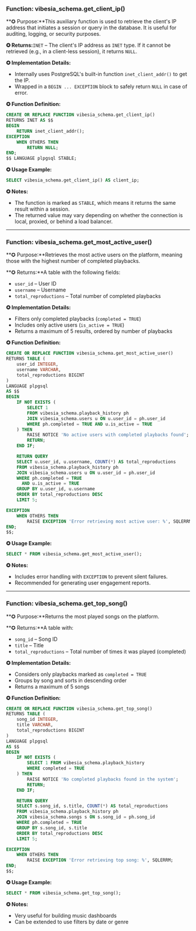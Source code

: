 
### Function: vibesia_schema.get_client_ip()

**✪ Purpose:**This auxiliary function is used to retrieve the client's IP address that initiates a session or query in the database. It is useful for auditing, logging, or security purposes.

**✪ Returns:**`INET` – The client's IP address as `INET` type. If it cannot be retrieved (e.g., in a client-less session), it returns `NULL`.

**✪ Implementation Details:**

- Internally uses PostgreSQL's built-in function `inet_client_addr()` to get the IP.
- Wrapped in a `BEGIN ... EXCEPTION` block to safely return `NULL` in case of error.

**✪ Function Definition:**

```sql
CREATE OR REPLACE FUNCTION vibesia_schema.get_client_ip()
RETURNS INET AS $$
BEGIN
    RETURN inet_client_addr();
EXCEPTION
    WHEN OTHERS THEN
        RETURN NULL;
END;
$$ LANGUAGE plpgsql STABLE;
```

**✪ Usage Example:**

```sql
SELECT vibesia_schema.get_client_ip() AS client_ip;
```

**✪ Notes:**

- The function is marked as `STABLE`, which means it returns the same result within a session.
- The returned value may vary depending on whether the connection is local, proxied, or behind a load balancer.

---

### Function: vibesia_schema.get_most_active_user()

**✪ Purpose:**Retrieves the most active users on the platform, meaning those with the highest number of completed playbacks.

**✪ Returns:**A table with the following fields:

- `user_id` – User ID
- `username` – Username
- `total_reproductions` – Total number of completed playbacks

**✪ Implementation Details:**

- Filters only completed playbacks (`completed = TRUE`)
- Includes only active users (`is_active = TRUE`)
- Returns a maximum of 5 results, ordered by number of playbacks

**✪ Function Definition:**

```sql
CREATE OR REPLACE FUNCTION vibesia_schema.get_most_active_user()
RETURNS TABLE (
    user_id INTEGER,
    username VARCHAR,
    total_reproductions BIGINT
)
LANGUAGE plpgsql
AS $$
BEGIN
    IF NOT EXISTS (
        SELECT 1
        FROM vibesia_schema.playback_history ph
        JOIN vibesia_schema.users u ON u.user_id = ph.user_id
        WHERE ph.completed = TRUE AND u.is_active = TRUE
    ) THEN
        RAISE NOTICE 'No active users with completed playbacks found';
        RETURN;
    END IF;

    RETURN QUERY
    SELECT u.user_id, u.username, COUNT(*) AS total_reproductions
    FROM vibesia_schema.playback_history ph
    JOIN vibesia_schema.users u ON u.user_id = ph.user_id
    WHERE ph.completed = TRUE      
      AND u.is_active = TRUE       
    GROUP BY u.user_id, u.username
    ORDER BY total_reproductions DESC
    LIMIT 5;

EXCEPTION
    WHEN OTHERS THEN
        RAISE EXCEPTION 'Error retrieving most active user: %', SQLERRM;
END;
$$;
```

**✪ Usage Example:**

```sql
SELECT * FROM vibesia_schema.get_most_active_user();
```

**✪ Notes:**

- Includes error handling with `EXCEPTION` to prevent silent failures.
- Recommended for generating user engagement reports.

---

### Function: vibesia_schema.get_top_song()

**✪ Purpose:**Returns the most played songs on the platform.

**✪ Returns:**A table with:

- `song_id` – Song ID
- `title` – Title
- `total_reproductions` – Total number of times it was played (completed)

**✪ Implementation Details:**

- Considers only playbacks marked as `completed = TRUE`
- Groups by song and sorts in descending order
- Returns a maximum of 5 songs

**✪ Function Definition:**

```sql
CREATE OR REPLACE FUNCTION vibesia_schema.get_top_song()
RETURNS TABLE (
    song_id INTEGER,
    title VARCHAR,
    total_reproductions BIGINT
)
LANGUAGE plpgsql
AS $$
BEGIN
    IF NOT EXISTS (
        SELECT 1 FROM vibesia_schema.playback_history
        WHERE completed = TRUE
    ) THEN
        RAISE NOTICE 'No completed playbacks found in the system';
        RETURN;
    END IF;

    RETURN QUERY
    SELECT s.song_id, s.title, COUNT(*) AS total_reproductions
    FROM vibesia_schema.playback_history ph
    JOIN vibesia_schema.songs s ON s.song_id = ph.song_id
    WHERE ph.completed = TRUE  
    GROUP BY s.song_id, s.title
    ORDER BY total_reproductions DESC
    LIMIT 5;

EXCEPTION
    WHEN OTHERS THEN
        RAISE EXCEPTION 'Error retrieving top song: %', SQLERRM;
END;
$$;
```

**✪ Usage Example:**

```sql
SELECT * FROM vibesia_schema.get_top_song();
```

**✪ Notes:**

- Very useful for building music dashboards
- Can be extended to use filters by date or genre
